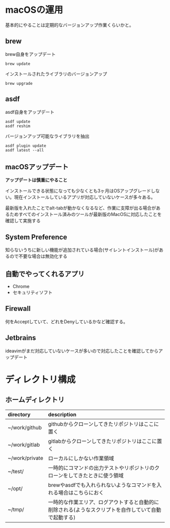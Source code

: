 # macOSの運用

基本的にやることは定期的なバージョンアップ作業くらいかと。

## brew

brew自身をアップデート

```
brew update
```

インストールされたライブラリのバージョンアップ

```
brew upgrade
```

## asdf

asdf自身をアップデート

```
asdf update
asdf reshim
```

バージョンアップ可能なライブラリを抽出

```
asdf plugin update 
asdf latest --all
```

## macOSアップデート

**アップデートは慎重にやること**

インストールできる状態になっても少なくとも3ヶ月はOSアップグレードしない。現在インストールしているアプリが対応していないケースが多々ある。

最新版を入れたことでalt-tabが動かなくなるなど、作業に支障が出る場合があるためすべてのインストール済みのツールが最新版のMacOSに対応したことを確認して実施する

## System Preference

知らないうちに新しい機能が追加されている場合(サイレントインストール)があるので不要な場合は無効化する


## 自動でやってくれるアプリ
- Chrome
- セキュリティソフト

## Firewall

何をAcceptしていて、どれをDenyしているかなど確認する。

## Jetbrains

ideavimがまだ対応していないケースが多いので対応したことを確認してからアップデート

# ディレクトリ構成

## ホームディレクトリ

| directory     | description                                         |
|:--------------|:----------------------------------------------------|
| ~/work/github | githubからクローンしてきたリポジトリはここに置く                         |
| ~/work/gitlab | gitlabからクローンしてきたリポジトリはここに置く                         |
| ~/work/private| ローカルにしかない作業領域                                       |
| ~/test/       | 一時的にコマンドの出力テストやリポジトリのクローンをしてきたときに使う領域               |
| ~/opt/        | brewやasdfでも入れられないようなコマンドを入れる場合はこちらにおく               |
| ~/tmp/        | 一時的な作業エリア、ログアウトすると自動的に削除される(ようなスクリプトを自作していて自動で起動する) |
